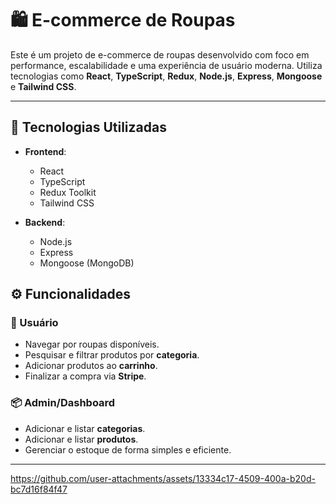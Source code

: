 # 🛍️ E-commerce de Roupas

Este é um projeto de e-commerce de roupas desenvolvido com foco em performance, escalabilidade e uma experiência de usuário moderna. Utiliza tecnologias como **React**, **TypeScript**, **Redux**, **Node.js**, **Express**, **Mongoose** e **Tailwind CSS**.

---

## 🚀 Tecnologias Utilizadas

- **Frontend**:
  - React
  - TypeScript
  - Redux Toolkit
  - Tailwind CSS

- **Backend**:
  - Node.js
  - Express
  - Mongoose (MongoDB)

## ⚙️ Funcionalidades

### 🛒 Usuário
- Navegar por roupas disponíveis.
- Pesquisar e filtrar produtos por **categoria**.
- Adicionar produtos ao **carrinho**.
- Finalizar a compra via **Stripe**.

### 📦 Admin/Dashboard
- Adicionar e listar **categorias**.
- Adicionar e listar **produtos**.
- Gerenciar o estoque de forma simples e eficiente.

---




https://github.com/user-attachments/assets/13334c17-4509-400a-b20d-bc7d16f84f47

